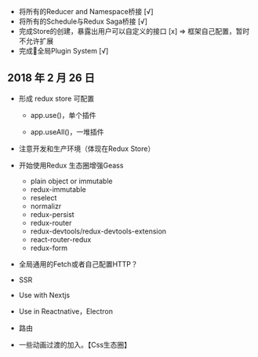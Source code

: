 - 将所有的Reducer and Namespace桥接 [√]
- 将所有的Schedule与Redux Saga桥接 [√]
- 完成Store的创建，暴露出用户可以自定义的接口 [x] => 框架自己配置，暂时不允许扩展
- 完成全局Plugin System [√]

## 2018 年 2 月 26 日

- 形成 redux store 可配置

  - app.use()，单个插件

  - app.useAll()，一堆插件


- 注意开发和生产环境（体现在Redux Store）
- 开始使用Redux 生态圈增强Geass
  - plain object or immutable
  - redux-immutable
  - reselect
  - normalizr
  - redux-persist
  - redux-router
  - redux-devtools/redux-devtools-extension
  - react-router-redux
  - redux-form
- 全局通用的Fetch或者自己配置HTTP？
- SSR
- Use with Nextjs
- Use in Reactnative，Electron
- 路由
- 一些动画过渡的加入。【Css生态圈】